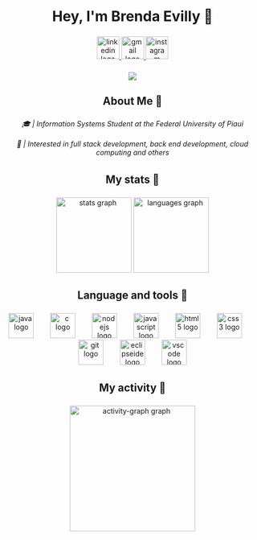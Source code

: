 <h1 align="center">Hey, I'm Brenda Evilly 👾</h1>

###

<div align="center">
  <a href="https://www.linkedin.com/in/brenda-evilly-8bba26332/" target="_blank">
    <img src="https://img.shields.io/static/v1?message=LinkedIn&logo=linkedin&label=&color=5A00B4&logoColor=white&labelColor=&style=for-the-badge" height="45" alt="linkedin logo"  />
  </a>
  <a href="brendaevilly014@gmail.com" target="_blank">
    <img src="https://img.shields.io/static/v1?message=Gmail&logo=gmail&label=&color=5A00B4&logoColor=white&labelColor=&style=for-the-badge" height="45" alt="gmail logo"  />
  </a>
  <a href="https://www.instagram.com/brendaevillyy/" target="_blank">
    <img src="https://img.shields.io/static/v1?message=Instagram&logo=instagram&label=&color=5A00B4&logoColor=white&labelColor=&style=for-the-badge" height="45" alt="instagram logo"  />
  </a>
</div>

###

<div align="center">
  <img src="https://visitor-badge.laobi.icu/badge?page_id=brendaevilly.brendaevilly&left_color=blueviolet&right_color=blueviolet"  />
</div>

###

<h2 align="center">About Me 👾</h2>

###

<h6 align="center">🎓 | Information Systems Student at the Federal University of Piauí<br><br>🎯 | Interested in full stack development, back end development, cloud computing and others</h6>

###

<h2 align="center">My stats 👾</h2>

###

<div align="center">
  <img src="https://github-readme-stats.vercel.app/api?username=brendaevilly&hide_title=false&hide_rank=false&show_icons=true&include_all_commits=true&count_private=true&disable_animations=false&theme=midnight-purple&locale=en&hide_border=true&order=1" height="150" alt="stats graph"  />
  <img src="https://github-readme-stats.vercel.app/api/top-langs?username=brendaevilly&locale=en&hide_title=false&layout=compact&card_width=320&langs_count=8&theme=midnight-purple&hide_border=true&order=2" height="150" alt="languages graph"  />
</div>

###

<h2 align="center">Language and tools 👾</h2>

###

<div align="center">
  <img src="https://skillicons.dev/icons?i=java" height="50" alt="java logo"  />
  <img width="25" />
  <img src="https://skillicons.dev/icons?i=c" height="50" alt="c logo"  />
  <img width="25" />
  <img src="https://skillicons.dev/icons?i=nodejs" height="50" alt="nodejs logo"  />
  <img width="25" />
  <img src="https://skillicons.dev/icons?i=js" height="50" alt="javascript logo"  />
  <img width="25" />
  <img src="https://skillicons.dev/icons?i=html" height="50" alt="html5 logo"  />
  <img width="25" />
  <img src="https://skillicons.dev/icons?i=css" height="50" alt="css3 logo"  />
  <img width="25" />
  <img src="https://skillicons.dev/icons?i=git" height="50" alt="git logo"  />
  <img width="25" />
  <img src="https://skillicons.dev/icons?i=eclipse" height="50" alt="eclipseide logo"  />
  <img width="25" />
  <img src="https://skillicons.dev/icons?i=vscode" height="50" alt="vscode logo"  />
</div>

###

<h2 align="center">My activity 👾</h2>

###

<div align="center">
  <img src="https://github-readme-activity-graph.vercel.app/graph?username=brendaevilly&radius=16&theme=material-palenight&area=true&order=5&hide_border=true&hide_title=false&bg_color=00000&color=FF43E0&point=FFFF33&area_color=5A00B4&line=5A00B4" height="250" alt="activity-graph graph"  />
</div>

###

